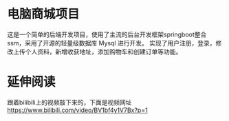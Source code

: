 # 电脑商城项目
这是一个简单的后端开发项目，使用了主流的后台开发框架springboot整合ssm，采用了开源的轻量级数据库 Mysql 进行开发。
实现了用户注册，登录，修改上传个人资料，新增收获地址，添加购物车和创建订单等功能。

# 延伸阅读
跟着bilibili上的视频敲下来的，下面是视频网址
https://www.bilibili.com/video/BV1bf4y1V7Bx?p=1
